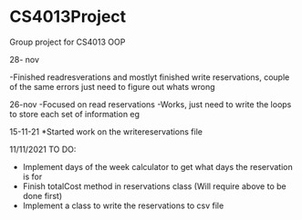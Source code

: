 # CS4013Project
Group project for CS4013 OOP

28- nov

-Finished readresverations and mostlyt finished write reservations, couple of the same errors just need to figure out whats wrong

26-nov
-Focused on read reservations
-Works, just need to write the loops to store each set of information eg


15-11-21
*Started work on the writereservations file



11/11/2021 TO DO:
* Implement days of the week calculator to get what days the reservation is for 
* Finish totalCost method in reservations class (Will require above to be done first)
* Implement a class to write the reservations to csv file 
